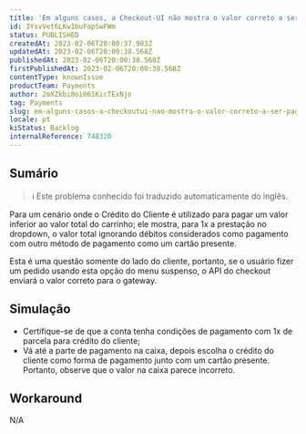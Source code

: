 ```yaml
---
title: 'Em alguns casos, a Checkout-UI não mostra o valor correto a ser pago com o Crédito do Cliente para 1x a prestação'
id: 3YsvVet6LKw1buFapSwFWm
status: PUBLISHED
createdAt: 2023-02-06T20:00:37.983Z
updatedAt: 2023-02-06T20:00:38.568Z
publishedAt: 2023-02-06T20:00:38.568Z
firstPublishedAt: 2023-02-06T20:00:38.568Z
contentType: knownIssue
productTeam: Payments
author: 2mXZkbi0oi061KicTExNjo
tag: Payments
slug: em-alguns-casos-a-checkoutui-nao-mostra-o-valor-correto-a-ser-pago-com-o-credito-do-cliente-para-1x-a-prestacao
locale: pt
kiStatus: Backlog
internalReference: 748320
---
```


## Sumário

>ℹ️ Este problema conhecido foi traduzido automaticamente do inglês.


Para um cenário onde o Crédito do Cliente é utilizado para pagar um valor inferior ao valor total do carrinho; ele mostra, para 1x a prestação no dropdown, o valor total ignorando débitos considerados como pagamento com outro método de pagamento como um cartão presente.

Esta é uma questão somente do lado do cliente, portanto, se o usuário fizer um pedido usando esta opção do menu suspenso, o API do checkout enviará o valor correto para o gateway.


##

## Simulação



- Certifique-se de que a conta tenha condições de pagamento com 1x de parcela para crédito do cliente;
- Vá até a parte de pagamento na caixa, depois escolha o crédito do cliente como forma de pagamento junto com um cartão presente. Portanto, observe que o valor na caixa parece incorreto.


##

## Workaround


N/A





